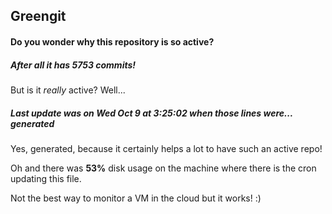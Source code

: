 ## Greengit

#### Do you wonder why this repository is so active?

##### After all it has 5753 commits!

But is it *really* active? Well...

##### Last update was on Wed Oct 9 at 3:25:02 when those lines were... generated

Yes, generated, because it certainly helps a lot to have such an active repo!

Oh and there was **53%** disk usage on the machine
where there is the cron updating this file.

Not the best way to monitor a VM in the cloud but it works! :)
